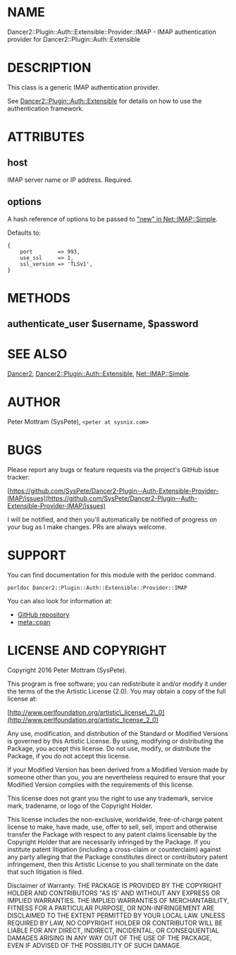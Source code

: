 # NAME

Dancer2::Plugin::Auth::Extensible::Provider::IMAP - IMAP authentication provider for Dancer2::Plugin::Auth::Extensible

# DESCRIPTION

This class is a generic IMAP authentication provider.

See [Dancer2::Plugin::Auth::Extensible](https://metacpan.org/pod/Dancer2::Plugin::Auth::Extensible) for details on how to use the
authentication framework.

# ATTRIBUTES

## host

IMAP server name or IP address. Required.

## options

A hash reference of options to be passed to ["new" in Net::IMAP::Simple](https://metacpan.org/pod/Net::IMAP::Simple#new).

Defaults to:

    {
        port        => 993,
        use_ssl     => 1,
        ssl_version => 'TLSv1',
    }

# METHODS

## authenticate\_user $username, $password

# SEE ALSO

[Dancer2](https://metacpan.org/pod/Dancer2), [Dancer2::Plugin::Auth::Extensible](https://metacpan.org/pod/Dancer2::Plugin::Auth::Extensible), [Net::IMAP::Simple](https://metacpan.org/pod/Net::IMAP::Simple).

# AUTHOR

Peter Mottram (SysPete), `<peter at sysnix.com>`

# BUGS

Please report any bugs or feature requests via the project's GitHub
issue tracker:

[https://github.com/SysPete/Dancer2-Plugin--Auth-Extensible-Provider-IMAP/issues](https://github.com/SysPete/Dancer2-Plugin--Auth-Extensible-Provider-IMAP/issues)

I will be notified, and then you'll automatically be notified of
progress on your bug as I make changes. PRs are always welcome.

# SUPPORT

You can find documentation for this module with the perldoc command.

    perldoc Dancer2::Plugin::Auth::Extensible::Provider::IMAP

You can also look for information at:

- [GitHub repository](https://github.com/PerlDancer/Dancer2-Plugin-Auth-Extensible-Provider-IMAP)
- [meta::cpan](https://metacpan.org/pod/Dancer2::Plugin::Auth::Extensible::Provider::IMAP)

# LICENSE AND COPYRIGHT

Copyright 2016 Peter Mottram (SysPete).

This program is free software; you can redistribute it and/or modify it
under the terms of the the Artistic License (2.0). You may obtain a
copy of the full license at:

[http://www.perlfoundation.org/artistic\_license\_2\_0](http://www.perlfoundation.org/artistic_license_2_0)

Any use, modification, and distribution of the Standard or Modified
Versions is governed by this Artistic License. By using, modifying or
distributing the Package, you accept this license. Do not use, modify,
or distribute the Package, if you do not accept this license.

If your Modified Version has been derived from a Modified Version made
by someone other than you, you are nevertheless required to ensure that
your Modified Version complies with the requirements of this license.

This license does not grant you the right to use any trademark, service
mark, tradename, or logo of the Copyright Holder.

This license includes the non-exclusive, worldwide, free-of-charge
patent license to make, have made, use, offer to sell, sell, import and
otherwise transfer the Package with respect to any patent claims
licensable by the Copyright Holder that are necessarily infringed by the
Package. If you institute patent litigation (including a cross-claim or
counterclaim) against any party alleging that the Package constitutes
direct or contributory patent infringement, then this Artistic License
to you shall terminate on the date that such litigation is filed.

Disclaimer of Warranty: THE PACKAGE IS PROVIDED BY THE COPYRIGHT HOLDER
AND CONTRIBUTORS "AS IS' AND WITHOUT ANY EXPRESS OR IMPLIED WARRANTIES.
THE IMPLIED WARRANTIES OF MERCHANTABILITY, FITNESS FOR A PARTICULAR
PURPOSE, OR NON-INFRINGEMENT ARE DISCLAIMED TO THE EXTENT PERMITTED BY
YOUR LOCAL LAW. UNLESS REQUIRED BY LAW, NO COPYRIGHT HOLDER OR
CONTRIBUTOR WILL BE LIABLE FOR ANY DIRECT, INDIRECT, INCIDENTAL, OR
CONSEQUENTIAL DAMAGES ARISING IN ANY WAY OUT OF THE USE OF THE PACKAGE,
EVEN IF ADVISED OF THE POSSIBILITY OF SUCH DAMAGE.
